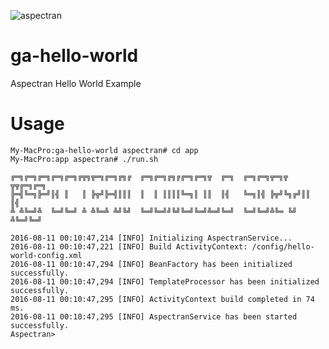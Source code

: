 ![aspectran](http://www.aspectran.com/images/header_aspectran.png)

# ga-hello-world
Aspectran Hello World Example

# Usage
```console
My-MacPro:ga-hello-world aspectran# cd app
My-MacPro:app aspectran# ./run.sh

╔═╗╔═╗╔═╗╔═╗╔═╗╔╦╗╦═╗╔═╗╔╗╔  ╔═╗╔═╗╔╗╔╔═╗╔═╗╦  ╔═╗  ╔═╗╔═╗╦═╗╦  ╦╦╔═╗╔═╗
╠═╣╚═╗╠═╝║╣ ║   ║ ╠╦╝╠═╣║║║  ║  ║ ║║║║╚═╗║ ║║  ║╣   ╚═╗║╣ ╠╦╝╚╗╔╝║║  ║╣
╩ ╩╚═╝╩  ╚═╝╚═╝ ╩ ╩╚═╩ ╩╝╚╝  ╚═╝╚═╝╝╚╝╚═╝╚═╝╩═╝╚═╝  ╚═╝╚═╝╩╚═ ╚╝ ╩╚═╝╚═╝

2016-08-11 00:10:47,214 [INFO] Initializing AspectranService...
2016-08-11 00:10:47,221 [INFO] Build ActivityContext: /config/hello-world-config.xml
2016-08-11 00:10:47,294 [INFO] BeanFactory has been initialized successfully.
2016-08-11 00:10:47,294 [INFO] TemplateProcessor has been initialized successfully.
2016-08-11 00:10:47,295 [INFO] ActivityContext build completed in 74 ms.
2016-08-11 00:10:47,295 [INFO] AspectranService has been started successfully.
Aspectran>
```
